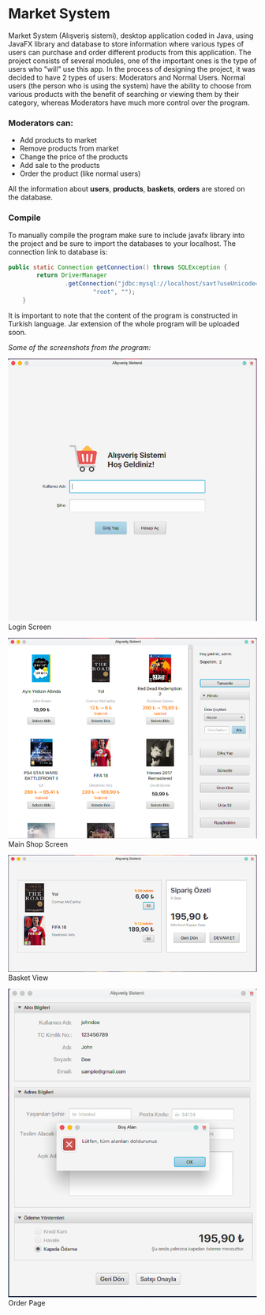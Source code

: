 # Market System

Market System (Alışveriş sistemi), desktop application coded in Java, using JavaFX library and database to store information where various types of users can purchase and order different products from this application. The project consists of several modules, one of the important ones is the type of users who "will" use this app. In the process of designing the project, it was decided to have 2 types of users: Moderators and Normal Users. Normal users (the person who is using the system) have the ability to choose from various products with the benefit of searching or viewing them by their category, whereas Moderators have much more control over the program.

### Moderators can:
  * Add products to market
  * Remove products from market
  * Change the price of the products
  * Add sale to the products
  * Order the product (like normal users)

All the information about **users**, **products**, **baskets**, **orders** are stored on the database.

### Compile
To manually compile the program make sure to include javafx library into the project and be sure to import the databases to your localhost. The connection link to database is:

```java
public static Connection getConnection() throws SQLException {
        return DriverManager
                .getConnection("jdbc:mysql://localhost/savt?useUnicode=yes&characterEncoding=UTF-8",
                        "root", "");
    }
```

It is important to note that the content of the program is constructed in Turkish language. Jar extension of the whole program will be uploaded soon.

*Some of the screenshots from the program:*

![Login Screen](https://raw.githubusercontent.com/nihadguluzade/marketsystem/master/images/marketss1.png)
Login Screen

![Main Screen](https://raw.githubusercontent.com/nihadguluzade/marketsystem/master/images/marketss5.png)
Main Shop Screen

![Basket Screen](https://raw.githubusercontent.com/nihadguluzade/marketsystem/master/images/marketss3.png)
Basket View

![Order Screen](https://raw.githubusercontent.com/nihadguluzade/marketsystem/master/images/marketss4.png)
Order Page
